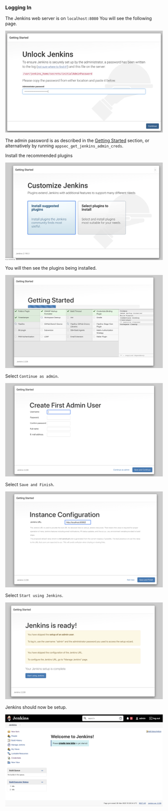 ### Logging In

The Jenkins web server is on `localhost:8080` You will see the following page.

![](images/2.png)

The admin password is as described in the [Getting Started](./getting-started.md) section, or alternatively by running `appsec_get_jenkins_admin_creds`.

Install the recommended plugins

![](images/3.png)

You will then see the plugins being installed.

![](images/4.png)

Select `Continue as admin`.

![](images/5.png)

Select `Save and Finish`.

![](images/6.png)

Select `Start using Jenkins`.

![](images/7.png)

Jenkins should now be setup.

![](images/8.png)
